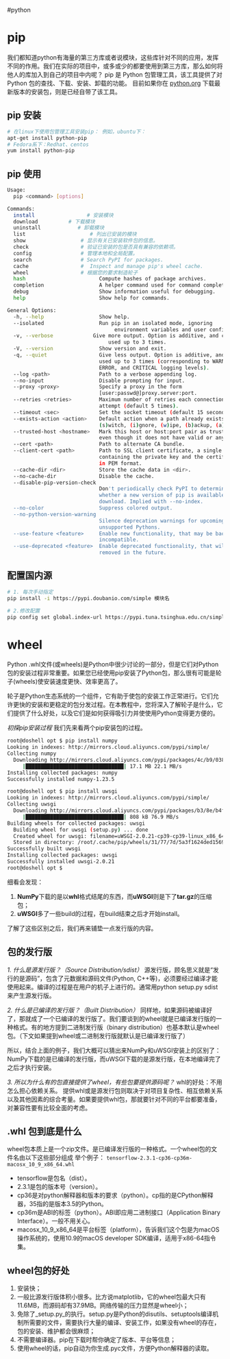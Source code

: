 #python 


# pip

我们都知道python有海量的第三方库或者说模块，这些库针对不同的应用，发挥不同的作用。我们在实际的项目中，或多或少的都要使用到第三方库，那么如何将他人的库加入到自己的项目中内呢？
pip 是 Python 包管理工具，该工具提供了对Python 包的查找、下载、安装、卸载的功能。
目前如果你在 [python.org](https://www.python.org/) 下载最新版本的安装包，则是已经自带了该工具。

## pip 安装 

```bash
# 在linux下使用包管理工具安装pip： 例如，ubuntu下：
apt-get install python-pip
# Fedora系下：Redhat、centos
yum install python-pip
```


## pip 使用

```bash
Usage:   
  pip <command> [options]

Commands:
  install                 # 安装模块
  download          # 下载模块
  uninstall            # 卸载模块
  list                     # 列出已安装的模块
  show                  # 显示有关已安装软件包的信息。
  check                 # 验证已安装的包是否具有兼容的依赖项。
  config                # 管理本地和全局配置。
  search                # Search PyPI for packages.
  cache                 #  Inspect and manage pip's wheel cache.
  wheel                 # 根据您的要求制造轮子
  hash                        Compute hashes of package archives.
  completion                  A helper command used for command completion.
  debug                       Show information useful for debugging.
  help                        Show help for commands.

General Options:
  -h, --help                  Show help.
  --isolated                  Run pip in an isolated mode, ignoring
		                           environment variables and user configuration.
  -v, --verbose             Give more output. Option is additive, and can be
                                 used up to 3 times.
  -V, --version               Show version and exit.
  -q, --quiet                 Give less output. Option is additive, and can be
                              used up to 3 times (corresponding to WARNING,
                              ERROR, and CRITICAL logging levels).
  --log <path>                Path to a verbose appending log.
  --no-input                  Disable prompting for input.
  --proxy <proxy>             Specify a proxy in the form
                              [user:passwd@]proxy.server:port.
  --retries <retries>         Maximum number of retries each connection should
                              attempt (default 5 times).
  --timeout <sec>             Set the socket timeout (default 15 seconds).
  --exists-action <action>    Default action when a path already exists:
                              (s)witch, (i)gnore, (w)ipe, (b)ackup, (a)bort.
  --trusted-host <hostname>   Mark this host or host:port pair as trusted,
                              even though it does not have valid or any HTTPS.
  --cert <path>               Path to alternate CA bundle.
  --client-cert <path>        Path to SSL client certificate, a single file
                              containing the private key and the certificate
                              in PEM format.
  --cache-dir <dir>           Store the cache data in <dir>.
  --no-cache-dir              Disable the cache.
  --disable-pip-version-check
                              Don't periodically check PyPI to determine
                              whether a new version of pip is available for
                              download. Implied with --no-index.
  --no-color                  Suppress colored output.
  --no-python-version-warning
                              Silence deprecation warnings for upcoming
                              unsupported Pythons.
  --use-feature <feature>     Enable new functionality, that may be backward
                              incompatible.
  --use-deprecated <feature>  Enable deprecated functionality, that will be
                              removed in the future.
```


## 配置国内源
```bash
# 1. 每次手动指定
pip install -i https://pypi.doubanio.com/simple 模块名

# 2.修改配置
pip config set global.index-url https://pypi.tuna.tsinghua.edu.cn/simple

```


# wheel

Python .whl文件(或wheels)是Python中很少讨论的一部分，但是它们对Python包的安装过程非常重要。如果您已经使用pip安装了Python包，那么很有可能是轮子(wheels)使安装速度更快、效率更高了。

轮子是Python生态系统的一个组件，它有助于使包的安装工作正常进行。它们允许更快的安装和更稳定的包分发过程。在本教程中，您将深入了解轮子是什么，它们提供了什么好处，以及它们是如何获得吸引力并使使用Python变得更方便的。

*初探pip安装过程*
我们先来看两个pip安装包的过程。

```bash
root@doshell opt $ pip install numpy
Looking in indexes: http://mirrors.cloud.aliyuncs.com/pypi/simple/
Collecting numpy
  Downloading http://mirrors.cloud.aliyuncs.com/pypi/packages/4c/b9/038abd6fbd67b05b03cb1af590cfc02b7f1e5a37af7ac6a868f5093c29f5/numpy-1.23.5-cp39-cp39-manylinux_2_17_x86_64.manylinux2014_x86_64.whl (17.1 MB)
     |████████████████████████████████| 17.1 MB 22.1 MB/s 
Installing collected packages: numpy
Successfully installed numpy-1.23.5

root@doshell opt $ pip install uwsgi
Looking in indexes: http://mirrors.cloud.aliyuncs.com/pypi/simple/
Collecting uwsgi
  Downloading http://mirrors.cloud.aliyuncs.com/pypi/packages/b3/8e/b4fb9f793745afd6afcc0d2443d5626132e5d3540de98f28a8b8f5c753f9/uwsgi-2.0.21.tar.gz (808 kB)
     |████████████████████████████████| 808 kB 76.9 MB/s 
Building wheels for collected packages: uwsgi
  Building wheel for uwsgi (setup.py) ... done
  Created wheel for uwsgi: filename=uWSGI-2.0.21-cp39-cp39-linux_x86_64.whl size=551008 sha256=13f4f313fd1aa6ca36634fb8d73d7d107e45c75c13b62eee93c439d2bc25811b
  Stored in directory: /root/.cache/pip/wheels/31/77/7d/5a3f1624ded15696920cfa79c33e76dac4ec0fb4a65463333c
Successfully built uwsgi
Installing collected packages: uwsgi
Successfully installed uwsgi-2.0.21
root@doshell opt $ 
```

细看会发现：

1.  **NumPy**下载的是以**whl**格式结尾的东西，而**uWSGI**则是下了**tar.gz**的压缩包；
2.  **uWSGI**多了一些build的过程，在build结束之后才开始install。

了解了这些区别之后，我们再来铺垫一点发行版的内容。

## 包的发行版

*1. 什么是源发行版？（Source Distribution/sdist）*
源发行版，顾名思义就是“发行的是源码”，包含了元数据和源码文件(Python, C++等)，必须要经过编译才能使用起来。编译的过程是在用户的机子上进行的。通常用python setup.py sdist来产生源发行版。

*2. 什么是已编译的发行版？（Built Distribution）*
同样地，如果源码被编译好了，那就成了一个已编译的发行版了。我们要谈到的wheel就是已编译发行版的一种格式。有的地方提到二进制发行版（binary distribution）也基本默认是wheel包。（下文如果提到wheel或二进制发行版就默认是已编译发行版了）

所以，结合上面的例子，我们大概可以猜出来NumPy和uWSGI安装上的区别了：
NumPy下载的是已编译的发行版，而uWSGI下载的是源发行版，在本地编译完了之后才执行安装。

*3. 所以为什么有的包直接提供了wheel，有些包要提供源码呢？*
whl的好处：不用怎么担心依赖关系。
提供whl或是源发行包则取决于对项目复杂性、相互依赖关系以及其他因素的综合考量。如果要提供whl包，那就要针对不同的平台都要准备，对兼容性要有比较全面的考虑。

## .whl 包到底是什么

wheel包本质上是一个zip文件。是已编译发行版的一种格式。一个wheel包的文件名由以下这些部分组成
举个例子：
`tensorflow-2.3.1-cp36-cp36m-macosx_10_9_x86_64.whl`
-   tensorflow是包名（dist）。
-   2.3.1是包的版本号（version）。
-   cp36是对python解释器和版本的要求（python）。cp指的是CPython解释器，35指的是版本3.5的Python。
-   cp36m是ABI的标签（python）。ABI即应用二进制接口（Application Binary Interface）。一般不用关心。
-   macosx_10_9_x86_64是平台标签（platform），告诉我们这个包是为macOS操作系统的，使用10.9的macOS developer SDK编译，适用于x86-64指令集。

## wheel包的好处

1. 安装快；
2. 一般比源发行版体积小很多。比方说matplotlib，它的wheel包最大只有11.6MB，而源码却有37.9MB。网络传输的压力显然是wheel小；
3. 免除了_setup.py_的执行。setup.py是Python的disutils、setuptools编译机制所需要的文件，需要执行大量的编译、安装工作，如果没有wheel的存在，包的安装、维护都会很麻烦；
4. 不需要编译器。pip在下载时帮你确定了版本、平台等信息；
5. 使用wheel的话，pip自动为你生成.pyc文件，方便Python解释器的读取。


